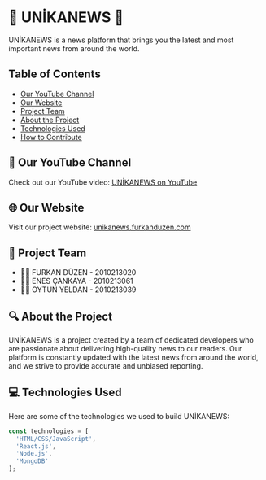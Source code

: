 # 📰 UNİKANEWS 📰

UNİKANEWS is a news platform that brings you the latest and most important news from around the world.

## Table of Contents
- [Our YouTube Channel](#-our-youtube-channel)
- [Our Website](#-our-website)
- [Project Team](#-project-team)
- [About the Project](#-about-the-project)
- [Technologies Used](#-technologies-used)
- [How to Contribute](#-how-to-contribute)

## 🎥 Our YouTube Channel
Check out our YouTube video: [UNİKANEWS on YouTube](https://www.youtube.com/watch?v=TW0LS3jFv54&ab_channel=FurkanD%C3%BCzen)

## 🌐 Our Website
Visit our project website: [unikanews.furkanduzen.com](http://unikanews.furkanduzen.com)

## 👥 Project Team
- 🧑‍💻 FURKAN DÜZEN - 2010213020
- 🧑‍💻 ENES ÇANKAYA - 2010213061
- 🧑‍💻 OYTUN YELDAN - 2010213039

## 🔍 About the Project
UNİKANEWS is a project created by a team of dedicated developers who are passionate about delivering high-quality news to our readers. Our platform is constantly updated with the latest news from around the world, and we strive to provide accurate and unbiased reporting.

## 💻 Technologies Used
Here are some of the technologies we used to build UNİKANEWS:
```javascript
const technologies = [
  'HTML/CSS/JavaScript',
  'React.js',
  'Node.js',
  'MongoDB'
];
